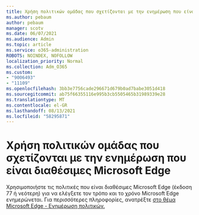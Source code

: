 ```yaml
---
title: Χρήση πολιτικών ομάδας που σχετίζονται με την ενημέρωση που είναι διαθέσιμες Microsoft Edge
ms.author: pebaum
author: pebaum
manager: scotv
ms.date: 06/07/2021
ms.audience: Admin
ms.topic: article
ms.service: o365-administration
ROBOTS: NOINDEX, NOFOLLOW
localization_priority: Normal
ms.collection: Adm_O365
ms.custom:
- "9006493"
- "11109"
ms.openlocfilehash: 3bb3e7756cade296671d679b0ad7babe3051d418
ms.sourcegitcommit: ab75f66355116e995b3cb5505465b31989339e28
ms.translationtype: MT
ms.contentlocale: el-GR
ms.lasthandoff: 08/13/2021
ms.locfileid: "58295871"
---
```

# <a name="use-update-related-group-policies-available-in-microsoft-edge"></a>Χρήση πολιτικών ομάδας που σχετίζονται με την ενημέρωση που είναι διαθέσιμες Microsoft Edge

Χρησιμοποιήστε τις πολιτικές που είναι διαθέσιμες Microsoft Edge (έκδοση 77 ή νεότερη) για να ελέγξετε τον τρόπο και το χρόνο Microsoft Edge ενημερώνεται. Για περισσότερες πληροφορίες, ανατρέξτε [στο θέμα Microsoft Edge - Ενημέρωση πολιτικών.](https://docs.microsoft.com/DeployEdge/microsoft-edge-update-policies#available-policies)